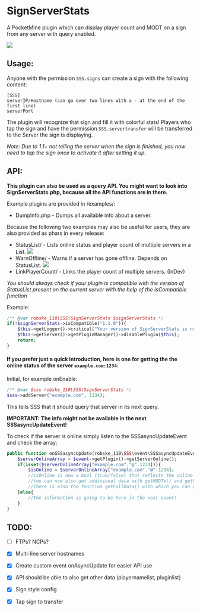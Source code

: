 # SignServerStats
A PocketMine plugin which can display player count and MODT on a sign from any server with query enabled.

[![](https://poggit.pmmp.io/shield.api/SignServerStats)](https://poggit.pmmp.io/p/SignServerStats)

## Usage:
Anyone with the permission `SSS.signs` can create a sign with the following content:
```
[SSS]
serverIP/Hostname (can go over two lines with a - at the end of the first line)
serverPort
```

The plugin will recognize that sign and fill it with colorful stats!
Players who tap the sign and have the permission `SSS.servertransfer` will be transferred to the Server the sign is displaying.

*Note: Due to 1.1+ not telling the server when the sign is finished, you now need to tap the sign once to activate it after setting it up.*

## API:
**This plugin can also be used as a query API. You might want to look into SignServerStats.php, because all the API functions are in there.**

Example plugins are provided in /examples/:
- DumpInfo.php - Dumps all available info about a server.

Because the following two examples may also be useful for users, they are also provided as phars in every release:
- StatusList/ - Lists online status and player count of multiple servers in a List. [![](https://poggit.pmmp.io/shield.api/StatusList)](https://poggit.pmmp.io/p/StatusList)
- WarnOffline/ - Warns if a server has gone offline. Depends on StatusList. [![](https://poggit.pmmp.io/shield.api/WarnOffline)](https://poggit.pmmp.io/p/WarnOffline)
- LinkPlayerCount/ - Links the player count of multiple servers. (InDev)

_You should always check if your plugin is compatible with the version of StatusList present on the current server with the help of the isCompatible function_

Example:
```php
/** @var robske_110\SSS\SignServerStats $signServerStats */
if(!$signServerStats->isCompatible("1.1.0")){
   	$this->getLogger()->critical("Your version of SignServerStats is not compatible with this plugin.");
	$this->getServer()->getPluginManager()->disablePlugin($this);
	return;
}
```

#### If you prefer just a quick introduction, here is one for getting the the online status of the server `example.com:1234`:

Initial, for example onEnable:
```php
/** @var $sss robske_110\SSS\SignServerStats */
$sss->addServer("example.com", 1234);
```
This tells SSS that it should query that server in its next query.

**IMPORTANT: The info might not be available in the next SSSasyncUpdateEvent!**

To check if the server is online simply listen to the SSSasyncUpdateEvent and check the array:
```php
public function onSSSasyncUpdate(robske_110\SSS\event\SSSasyncUpdateEvent $event){
	$serverOnlineArray = $event->getPlugin()->getServerOnline();
	if(isset($serverOnlineArray["example.com"."@".1234])){
		$isOnline = $serverOnlineArray["example.com"."@".1234];
	    //isOnline is now a bool (true/false) that reflects the online state of the server (if the server is online and this says false, it probably doesn't have query enabled.)
	    //You can now also get additional data with getMODTs() and getPlayerData() in the same way.
	    //There is also the function getFullData() with which you can get allthedata a server sent over the query. Do a var_dump on it for a headstart.
	}else{
	    //The information is going to be here in the next event!
	}
}
```

## TODO:

- [ ] FTPs? NCPs?

- [x] Multi-line server hostnames

- [x] Create custom event onAsyncUpdate for easier API use

- [x] API should be able to also get other data (playernamelist, pluginlist)

- [x] Sign style config

- [x] Tap sign to transfer
